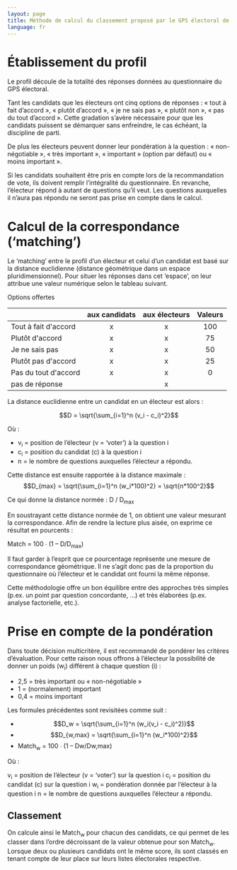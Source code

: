 ```yaml
---
layout: page
title: Méthode de calcul du classement proposé par le GPS électoral de 'NousCitoyens'
language: fr
---
```

# Établissement du profil

Le profil découle de la totalité des réponses données au questionnaire du GPS électoral.

Tant les candidats que les électeurs ont cinq options de réponses : « tout à fait d’accord », « plutôt d’accord », « je ne sais pas », « plutôt non », « pas du tout d’accord ». Cette gradation s’avère nécessaire pour que les candidats puissent se démarquer sans enfreindre, le cas échéant, la discipline de parti.

De plus les électeurs peuvent donner leur pondération à la question : « non-négotiable », « très important », « important » (option par défaut) ou « moins important ».

Si les candidats souhaitent être pris en compte lors de la recommandation de vote, ils doivent remplir l’intégralité du questionnaire. En revanche, l’électeur répond à autant de questions qu’il veut. Les questions auxquelles il n’aura pas répondu ne seront pas prise en compte dans le calcul.

# Calcul de la correspondance (‘matching’)

Le ‘matching’ entre le profil d’un électeur et celui d’un candidat est basé sur la distance euclidienne (distance géométrique dans un espace pluridimensionnel). Pour situer les réponses dans cet ‘espace’, on leur attribue une valeur numérique selon le tableau suivant.

Options offertes

| | aux candidats | aux électeurs | Valeurs |
|:---|:---:|:---:|:---:|
| Tout à fait d'accord | x | x | 100 |
| Plutôt d'accord | x | x | 75 |
| Je ne sais pas | x | x | 50 |
| Plutôt pas d'accord | x | x | 25 |
| Pas du tout d'accord | x | x | 0 |
| pas de réponse | | x | |

La distance euclidienne entre un candidat en un électeur est alors :

$$D = \sqrt{\sum_{i=1}^n (v_i - c_i)^2}$$

Où : 

* v<sub>i</sub> = position de l’électeur (v = ‘voter’) à la question i
* c<sub>i</sub> = position du candidat (c) à la question i
* n = le nombre de questions auxquelles l’électeur a répondu.

Cette distance est ensuite rapportée à la distance maximale :
$$D_{max} = \sqrt{\sum_{i=1}^n (w_i*100)^2} = \sqrt{n*100^2}$$

Ce qui donne la distance normée : D / D<sub>max</sub>

En soustrayant cette distance normée de 1, on obtient une valeur mesurant la correspondance. Afin de rendre la lecture plus aisée, on exprime ce résultat en pourcents :

Match = 100 ∙ (1 – D/D<sub>max</sub>)

Il faut garder à l’esprit que ce pourcentage représente une mesure de correspondance géométrique. Il ne s’agit donc pas de la proportion du questionnaire où l’électeur et le candidat ont fourni la même réponse.

Cette méthodologie offre un bon équilibre entre des approches très simples (p.ex. un point par question concordante, …) et très élaborées (p.ex. analyse factorielle, etc.).

# Prise en compte de la pondération

Dans toute décision multicritère, il est recommandé de pondérer les critères d’évaluation. Pour cette raison nous offrons à l’électeur la possibilité de donner un poids (w<sub>i</sub>) différent à chaque question (i) :

* 2,5 = très important ou « non-négotiable »
* 1 = (normalement) important
* 0,4 = moins important

Les formules précédentes sont revisitées comme suit :
*   $$D_w = \sqrt{\sum_{i=1}^n (w_i(v_i - c_i)^2)}$$
*   $$D_{w,max} = \sqrt{\sum_{i=1}^n (w_i*100)^2}$$
* Match<sub>w</sub> = 100 ∙ (1 – Dw/Dw,max)

Où : 

v<sub>i</sub> = position de l’électeur (v = ‘voter’) sur la question i
c<sub>i</sub> = position du candidat (c) sur la question i
w<sub>i</sub> = pondération donnée par l’électeur à la question i
n = le nombre de questions auxquelles l’électeur a répondu.

## Classement

On calcule ainsi le Match<sub>w</sub> pour chacun des candidats, ce qui permet de les classer dans l’ordre décroissant de la valeur obtenue pour son Match<sub>w</sub>.
Lorsque deux ou plusieurs candidats ont le même score, ils sont classés en tenant compte de leur place sur leurs listes électorales respective.
